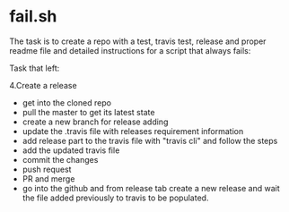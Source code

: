 # fail.sh
The task is to create a repo with a test, travis test, release and proper readme file and detailed instructions for a script that always fails:

Task that left:


4.Create a release
- get into the cloned repo 
- pull the master to get its latest state
- create a new branch for release adding
- update the .travis file with releases requirement information
- add release part to the travis file with "travis cli" and follow the steps
- add the updated travis file 
- commit the changes
- push request
- PR and merge
- go into the github and from release tab create a new release and wait the file added previously to travis to be populated.

